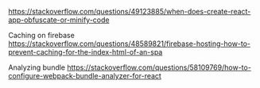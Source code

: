 https://stackoverflow.com/questions/49123885/when-does-create-react-app-obfuscate-or-minify-code

Caching on firebase
https://stackoverflow.com/questions/48589821/firebase-hosting-how-to-prevent-caching-for-the-index-html-of-an-spa

Analyzing bundle
https://stackoverflow.com/questions/58109769/how-to-configure-webpack-bundle-analyzer-for-react
